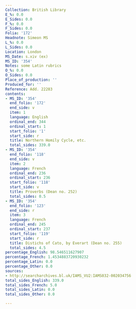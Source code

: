```yaml
---
Collection: British Library
E_%: 0.0
E_Sides: 0.0
F_%: 0.0
F_Sides: 0.0
Folia: '172'
Headnote: Simeon MS
L_%: 0.0
L_Sides: 0.0
Location: London
MS_Date: s.xiv (ex)
MS_ID: '354'
Notes: some Latin rubrics
O_%: 0.0
O_Sides: 0.0
Place_of_production: ''
Produced_for: ''
Reference: Add. 22283
contents:
- MS_ID: '354'
  end_folio: '172'
  end_side: v
  item: 1
  language: English
  ordinal_end: 344
  ordinal_start: 1
  start_folio: '1'
  start_side: r
  title: Northern Homily Cycle, etc.
  total_sides: 339.0
- MS_ID: '354'
  end_folio: '118'
  end_side: v
  item: 2
  language: French
  ordinal_end: 236
  ordinal_start: 236
  start_folio: '118'
  start_side: v
  title: Proverbs (Dean no. 252)
  total_sides: 0.5
- MS_ID: '354'
  end_folio: '123'
  end_side: r
  item: 3
  language: French
  ordinal_end: 245
  ordinal_start: 237
  start_folio: '119'
  start_side: r
  title: Distichs of Cato, by Everart (Dean no. 255)
  total_sides: 4.5
percentage_English: 98.546511627907
percentage_French: 1.4534883720930232
percentage_Latin: 0.0
percentage_Other: 0.0
sources:
- http://searcharchives.bl.uk/IAMS_VU2:IAMS032-002034756
total_sides_English: 339.0
total_sides_French: 5.0
total_sides_Latin: 0.0
total_sides_Other: 0.0

---
```

